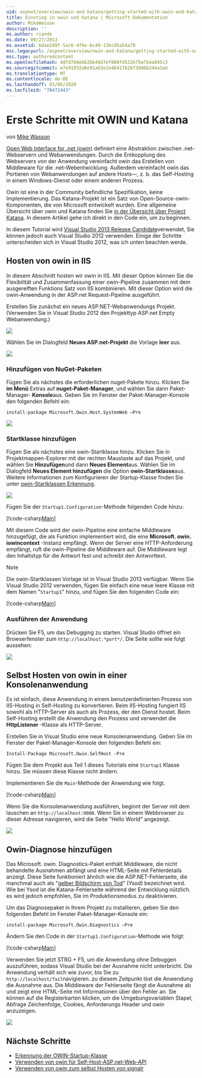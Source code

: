 ```yaml
---
uid: aspnet/overview/owin-and-katana/getting-started-with-owin-and-katana
title: Einstieg in owin und Katana | Microsoft-Dokumentation
author: MikeWasson
description: ''
ms.author: riande
ms.date: 09/27/2013
ms.assetid: 6dae249f-5ac6-4f6e-bc49-13bcd5a54a70
msc.legacyurl: /aspnet/overview/owin-and-katana/getting-started-with-owin-and-katana
msc.type: authoredcontent
ms.openlocfilehash: 4dfd7b8ebb2bb48d7ef800fd522b79a7b4a045c2
ms.sourcegitcommit: e7e91932a6e91a63e2e46417626f39d6b244a3ab
ms.translationtype: MT
ms.contentlocale: de-DE
ms.lasthandoff: 03/06/2020
ms.locfileid: "78472443"
---
```

# <a name="getting-started-with-owin-and-katana"></a>Erste Schritte mit OWIN und Katana

von [Mike Wasson](https://github.com/MikeWasson)

[Open Web Interface for .net (owin)](http://owin.org/) definiert eine Abstraktion zwischen .net-Webservern und Webanwendungen. Durch die Entkopplung des Webservers von der Anwendung vereinfacht owin das Erstellen von Middleware für die .net-Webentwicklung. Außerdem vereinfacht owin das Portieren von Webanwendungen auf andere Hosts&#8212;, z. b. das Self-Hosting in einem Windows-Dienst oder einem anderen Prozess.

Owin ist eine in der Community befindliche Spezifikation, keine Implementierung. Das Katana-Projekt ist ein Satz von Open-Source-owin-Komponenten, die von Microsoft entwickelt wurden. Eine allgemeine Übersicht über owin und Katana finden Sie [in der Übersicht über Project Katana](an-overview-of-project-katana.md). In diesem Artikel gehe ich direkt in den Code ein, um zu beginnen.

In diesem Tutorial wird [Visual Studio 2013 Release Candidate](https://go.microsoft.com/fwlink/?LinkId=306566)verwendet, Sie können jedoch auch Visual Studio 2012 verwenden. Einige der Schritte unterscheiden sich in Visual Studio 2012, was ich unten beachten werde.

## <a name="host-owin-in-iis"></a>Hosten von owin in IIS

In diesem Abschnitt hosten wir owin in IIS. Mit dieser Option können Sie die Flexibilität und Zusammenfassung einer owin-Pipeline zusammen mit dem ausgereiften Funktions Satz von IIS kombinieren. Mit dieser Option wird die owin-Anwendung in der ASP.net Request-Pipeline ausgeführt.

Erstellen Sie zunächst ein neues ASP.NET-Webanwendungs Projekt. (Verwenden Sie in Visual Studio 2012 den Projekttyp ASP.net Empty Webanwendung.)

![](getting-started-with-owin-and-katana/_static/image1.png)

Wählen Sie im Dialogfeld **Neues ASP.net-Projekt** die Vorlage **leer** aus.

![](getting-started-with-owin-and-katana/_static/image2.png)

### <a name="add-nuget-packages"></a>Hinzufügen von NuGet-Paketen

Fügen Sie als nächstes die erforderlichen nuget-Pakete hinzu. Klicken Sie **im Menü** Extras auf **nuget-Paket-Manager**, und wählen Sie dann Paket-Manager- **Konsole**aus. Geben Sie im Fenster der Paket-Manager-Konsole den folgenden Befehl ein:

`install-package Microsoft.Owin.Host.SystemWeb –Pre`

![](getting-started-with-owin-and-katana/_static/image3.png)

### <a name="add-a-startup-class"></a>Startklasse hinzufügen

Fügen Sie als nächstes eine owin-Startklasse hinzu. Klicken Sie in Projektmappen-Explorer mit der rechten Maustaste auf das Projekt, und wählen Sie **Hinzufügen**und dann **Neues Element**aus. Wählen Sie im Dialogfeld **Neues Element hinzufügen** die Option **owin-Startklasse**aus. Weitere Informationen zum Konfigurieren der Startup-Klasse finden Sie unter [owin-Startklassen Erkennung](owin-startup-class-detection.md).

![](getting-started-with-owin-and-katana/_static/image4.png)

Fügen Sie der `Startup1.Configuration`-Methode folgenden Code hinzu:

[!code-csharp[Main](getting-started-with-owin-and-katana/samples/sample1.cs?highlight=3)]

Mit diesem Code wird der owin-Pipeline eine einfache Middleware hinzugefügt, die als Funktion implementiert wird, die eine **Microsoft. owin. iowincontext** -Instanz empfängt. Wenn der Server eine HTTP-Anforderung empfängt, ruft die owin-Pipeline die Middleware auf. Die Middleware legt den Inhaltstyp für die Antwort fest und schreibt den Antworttext.

> [!NOTE]
> Die owin-Startklassen Vorlage ist in Visual Studio 2013 verfügbar. Wenn Sie Visual Studio 2012 verwenden, fügen Sie einfach eine neue leere Klasse mit dem Namen "`Startup1`" hinzu, und fügen Sie den folgenden Code ein:

[!code-csharp[Main](getting-started-with-owin-and-katana/samples/sample2.cs)]

### <a name="run-the-application"></a>Ausführen der Anwendung

Drücken Sie F5, um das Debugging zu starten. Visual Studio öffnet ein Browserfenster zum `http://localhost:*port*/`. Die Seite sollte wie folgt aussehen:

![](getting-started-with-owin-and-katana/_static/image5.png)

## <a name="self-host-owin-in-a-console-application"></a>Selbst Hosten von owin in einer Konsolenanwendung

Es ist einfach, diese Anwendung in einem benutzerdefinierten Prozess von IIS-Hosting in Self-Hosting zu konvertieren. Beim IIS-Hosting fungiert IIS sowohl als HTTP-Server als auch als Prozess, der den Dienst hostet. Beim Self-Hosting erstellt die Anwendung den Prozess und verwendet die **HttpListener** -Klasse als HTTP-Server.

Erstellen Sie in Visual Studio eine neue Konsolenanwendung. Geben Sie im Fenster der Paket-Manager-Konsole den folgenden Befehl ein:

`Install-Package Microsoft.Owin.SelfHost -Pre`

Fügen Sie dem Projekt aus Teil 1 dieses Tutorials eine `Startup1` Klasse hinzu. Sie müssen diese Klasse nicht ändern.

Implementieren Sie die `Main`-Methode der Anwendung wie folgt.

[!code-csharp[Main](getting-started-with-owin-and-katana/samples/sample3.cs)]

Wenn Sie die Konsolenanwendung ausführen, beginnt der Server mit dem lauschen an `http://localhost:9000`. Wenn Sie in einem Webbrowser zu dieser Adresse navigieren, wird die Seite "Hello World" angezeigt.

![](getting-started-with-owin-and-katana/_static/image6.png)

## <a name="add-owin-diagnostics"></a>Owin-Diagnose hinzufügen

Das Microsoft. owin. Diagnostics-Paket enthält Middleware, die nicht behandelte Ausnahmen abfängt und eine HTML-Seite mit Fehlerdetails anzeigt. Diese Seite funktioniert ähnlich wie die ASP.NET-Fehlerseite, die manchmal auch als "[gelber Bildschirm von Tod](http://en.wikipedia.org/wiki/Yellow_Screen_of_Death#Yellow)" (Ysod) bezeichnet wird. Wie bei Ysod ist die Katana-Fehlerseite während der Entwicklung nützlich. es wird jedoch empfohlen, Sie im Produktionsmodus zu deaktivieren.

Um das Diagnosepaket in Ihrem Projekt zu installieren, geben Sie den folgenden Befehl im Fenster Paket-Manager-Konsole ein:

`install-package Microsoft.Owin.Diagnostics –Pre`

Ändern Sie den Code in der `Startup1.Configuration`-Methode wie folgt:

[!code-csharp[Main](getting-started-with-owin-and-katana/samples/sample4.cs?highlight=4,9-12)]

Verwenden Sie jetzt STRG + F5, um die Anwendung ohne Debuggen auszuführen, sodass Visual Studio bei der Ausnahme nicht unterbricht. Die Anwendung verhält sich wie zuvor, bis Sie zu `http://localhost/fail`navigieren. zu diesem Zeitpunkt löst die Anwendung die Ausnahme aus. Die Middleware der Fehlerseite fängt die Ausnahme ab und zeigt eine HTML-Seite mit Informationen über den Fehler an. Sie können auf die Registerkarten klicken, um die Umgebungsvariablen Stapel, Abfrage Zeichenfolge, Cookies, Anforderungs Header und owin anzuzeigen.

![](getting-started-with-owin-and-katana/_static/image7.png)

## <a name="next-steps"></a>Nächste Schritte

- [Erkennung der OWIN-Startup-Klasse](owin-startup-class-detection.md)
- [Verwenden von owin für Self-Host-ASP.net-Web-API](../../../web-api/overview/hosting-aspnet-web-api/use-owin-to-self-host-web-api.md)
- [Verwenden von owin zum selbst Hosten von signalr](../../../signalr/overview/deployment/tutorial-signalr-self-host.md)
